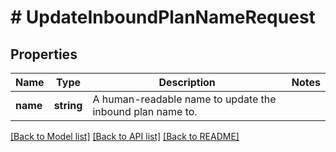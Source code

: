 # # UpdateInboundPlanNameRequest

## Properties

Name | Type | Description | Notes
------------ | ------------- | ------------- | -------------
**name** | **string** | A human-readable name to update the inbound plan name to. |

[[Back to Model list]](../../README.md#models) [[Back to API list]](../../README.md#endpoints) [[Back to README]](../../README.md)
